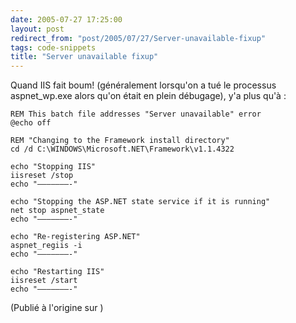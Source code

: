 ```yaml
---
date: 2005-07-27 17:25:00
layout: post
redirect_from: "post/2005/07/27/Server-unavailable-fixup"
tags: code-snippets
title: "Server unavailable fixup"
---
```


Quand IIS fait boum! (généralement lorsqu'on a tué le processus
aspnet_wp.exe alors qu'on était en plein débugage), y'a plus qu'à :

```
REM This batch file addresses "Server unavailable" error
@echo off

REM "Changing to the Framework install directory"
cd /d C:\WINDOWS\Microsoft.NET\Framework\v1.1.4322

echo "Stopping IIS"
iisreset /stop
echo "———————-"

echo "Stopping the ASP.NET state service if it is running"
net stop aspnet_state
echo "———————-"

echo "Re-registering ASP.NET"
aspnet_regiis -i
echo "———————-"

echo "Restarting IIS"
iisreset /start
echo "———————-"
```

(Publié à l'origine sur )
